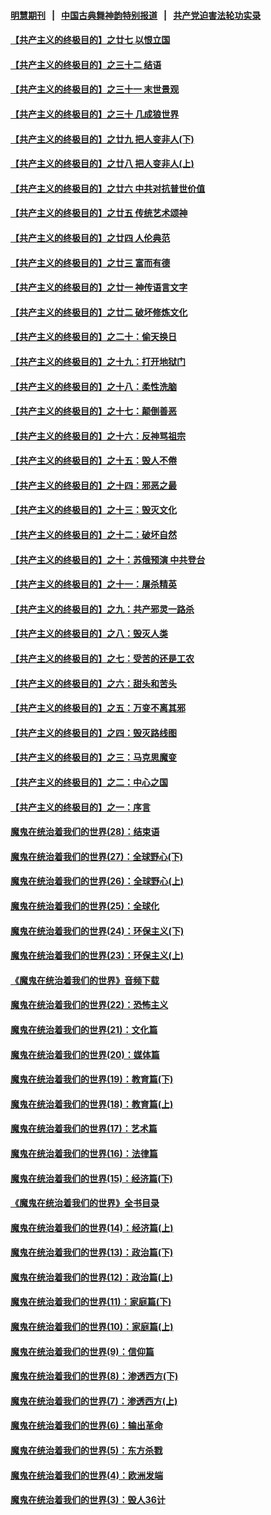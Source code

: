 #### [明慧期刊](https://github.com/gfw-breaker/mh-qikan) &nbsp;&nbsp;|&nbsp;&nbsp; [中国古典舞神韵特别报道](https://github.com/gfw-breaker/mh-news/blob/master/shenyun.md?t=07091537) &nbsp;&nbsp;|&nbsp;&nbsp; [共产党迫害法轮功实录](https://github.com/gfw-breaker/mh-news/blob/master/README.md?t=07091537)  

#### [【共产主义的终极目的】之廿七 以恨立国](../pages/nsc422/n11336944.md?t=07091537) 

#### [【共产主义的终极目的】之三十二 结语](../pages/nsc422/n11360535.md?t=07091537) 

#### [【共产主义的终极目的】之三十一 末世景观](../pages/nsc422/n11351129.md?t=07091537) 

#### [【共产主义的终极目的】之三十 几成狼世界](../pages/nsc422/n11348280.md?t=07091537) 

#### [【共产主义的终极目的】之廿九 把人变非人(下)](../pages/nsc422/n11344140.md?t=07091537) 

#### [【共产主义的终极目的】之廿八 把人变非人(上)](../pages/nsc422/n11340492.md?t=07091537) 

#### [【共产主义的终极目的】之廿六 中共对抗普世价值](../pages/nsc422/n11324785.md?t=07091537) 

#### [【共产主义的终极目的】之廿五 传统艺术颂神](../pages/nsc422/n11296396.md?t=07091537) 

#### [【共产主义的终极目的】之廿四 人伦典范](../pages/nsc422/n11296397.md?t=07091537) 

#### [【共产主义的终极目的】之廿三 富而有德](../pages/nsc422/n11283598.md?t=07091537) 

#### [【共产主义的终极目的】之廿一 神传语言文字](../pages/nsc422/n11263265.md?t=07091537) 

#### [【共产主义的终极目的】之廿二 破坏修炼文化](../pages/nsc422/n11245728.md?t=07091537) 

#### [【共产主义的终极目的】之二十：偷天换日](../pages/nsc422/n11238846.md?t=07091537) 

#### [【共产主义的终极目的】之十九：打开地狱门](../pages/nsc422/n11206376.md?t=07091537) 

#### [【共产主义的终极目的】之十八：柔性洗脑](../pages/nsc422/n11199994.md?t=07091537) 

#### [【共产主义的终极目的】之十七：颠倒善恶](../pages/nsc422/n11179782.md?t=07091537) 

#### [【共产主义的终极目的】之十六：反神骂祖宗](../pages/nsc422/n11166798.md?t=07091537) 

#### [【共产主义的终极目的】之十五：毁人不倦](../pages/nsc422/n11166792.md?t=07091537) 

#### [【共产主义的终极目的】之十四：邪恶之最](../pages/nsc422/n11150249.md?t=07091537) 

#### [【共产主义的终极目的】之十三：毁灭文化](../pages/nsc422/n11135227.md?t=07091537) 

#### [【共产主义的终极目的】之十二：破坏自然](../pages/nsc422/n11135214.md?t=07091537) 

#### [【共产主义的终极目的】之十：苏俄预演 中共登台](../pages/nsc422/n11118424.md?t=07091537) 

#### [【共产主义的终极目的】之十一：屠杀精英](../pages/nsc422/n11118442.md?t=07091537) 

#### [【共产主义的终极目的】之九：共产邪灵一路杀](../pages/nsc422/n11114139.md?t=07091537) 

#### [【共产主义的终极目的】之八：毁灭人类](../pages/nsc422/n11108503.md?t=07091537) 

#### [【共产主义的终极目的】之七：受苦的还是工农](../pages/nsc422/n11101809.md?t=07091537) 

#### [【共产主义的终极目的】之六：甜头和苦头](../pages/nsc422/n11096971.md?t=07091537) 

#### [【共产主义的终极目的】之五：万变不离其邪](../pages/nsc422/n11091285.md?t=07091537) 

#### [【共产主义的终极目的】之四：毁灭路线图](../pages/nsc422/n11086284.md?t=07091537) 

#### [【共产主义的终极目的】之三：马克思魔变](../pages/nsc422/n11061941.md?t=07091537) 

#### [【共产主义的终极目的】之二：中心之国](../pages/nsc422/n11047728.md?t=07091537) 

#### [【共产主义的终极目的】之一：序言](../pages/nsc422/n11086077.md?t=07091537) 

#### [魔鬼在统治着我们的世界(28)：结束语](../pages/nsc422/n10936246.md?t=07091537) 

#### [魔鬼在统治着我们的世界(27)：全球野心(下)](../pages/nsc422/n10928319.md?t=07091537) 

#### [魔鬼在统治着我们的世界(26)：全球野心(上)](../pages/nsc422/n10900318.md?t=07091537) 

#### [魔鬼在统治着我们的世界(25)：全球化](../pages/nsc422/n10788205.md?t=07091537) 

#### [魔鬼在统治着我们的世界(24)：环保主义(下)](../pages/nsc422/n10695307.md?t=07091537) 

#### [魔鬼在统治着我们的世界(23)：环保主义(上)](../pages/nsc422/n10688613.md?t=07091537) 

#### [《魔鬼在统治着我们的世界》音频下载](../pages/nsc422/n10635553.md?t=07091537) 

#### [魔鬼在统治着我们的世界(22)：恐怖主义](../pages/nsc422/n10614727.md?t=07091537) 

#### [魔鬼在统治着我们的世界(21)：文化篇](../pages/nsc422/n10597706.md?t=07091537) 

#### [魔鬼在统治着我们的世界(20)：媒体篇](../pages/nsc422/n10586579.md?t=07091537) 

#### [魔鬼在统治着我们的世界(19)：教育篇(下)](../pages/nsc422/n10564808.md?t=07091537) 

#### [魔鬼在统治着我们的世界(18)：教育篇(上)](../pages/nsc422/n10526970.md?t=07091537) 

#### [魔鬼在统治着我们的世界(17)：艺术篇](../pages/nsc422/n10499093.md?t=07091537) 

#### [魔鬼在统治着我们的世界(16)：法律篇](../pages/nsc422/n10485969.md?t=07091537) 

#### [魔鬼在统治着我们的世界(15)：经济篇(下)](../pages/nsc422/n10469975.md?t=07091537) 

#### [《魔鬼在统治着我们的世界》全书目录](../pages/nsc422/n10464261.md?t=07091537) 

#### [魔鬼在统治着我们的世界(14)：经济篇(上)](../pages/nsc422/n10457370.md?t=07091537) 

#### [魔鬼在统治着我们的世界(13)：政治篇(下)](../pages/nsc422/n10448270.md?t=07091537) 

#### [魔鬼在统治着我们的世界(12)：政治篇(上)](../pages/nsc422/n10444576.md?t=07091537) 

#### [魔鬼在统治着我们的世界(11)：家庭篇(下)](../pages/nsc422/n10440961.md?t=07091537) 

#### [魔鬼在统治着我们的世界(10)：家庭篇(上)](../pages/nsc422/n10435448.md?t=07091537) 

#### [魔鬼在统治着我们的世界(9)：信仰篇](../pages/nsc422/n10432159.md?t=07091537) 

#### [魔鬼在统治着我们的世界(8)：渗透西方(下)](../pages/nsc422/n10429603.md?t=07091537) 

#### [魔鬼在统治着我们的世界(7)：渗透西方(上)](../pages/nsc422/n10426013.md?t=07091537) 

#### [魔鬼在统治着我们的世界(6)：输出革命](../pages/nsc422/n10421536.md?t=07091537) 

#### [魔鬼在统治着我们的世界(5)：东方杀戮](../pages/nsc422/n10417707.md?t=07091537) 

#### [魔鬼在统治着我们的世界(4)：欧洲发端](../pages/nsc422/n10414890.md?t=07091537) 

#### [魔鬼在统治着我们的世界(3)：毁人36计](../pages/nsc422/n10411583.md?t=07091537) 

